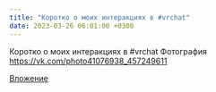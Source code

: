 ```yaml
---
title: "Коротко о моих интеракциях в #vrchat"
date: 2023-03-26 06:01:00 +0300
---
```


Коротко о моих интеракциях в #vrchat
Фотография
https://vk.com/photo41076938_457249611

[Вложение](https://vk.com/photo41076938_457249611)
